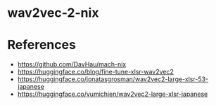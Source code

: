 # wav2vec-2-nix

# References

* https://github.com/DavHau/mach-nix
* https://huggingface.co/blog/fine-tune-xlsr-wav2vec2
* https://huggingface.co/jonatasgrosman/wav2vec2-large-xlsr-53-japanese
* https://huggingface.co/vumichien/wav2vec2-large-xlsr-japanese
